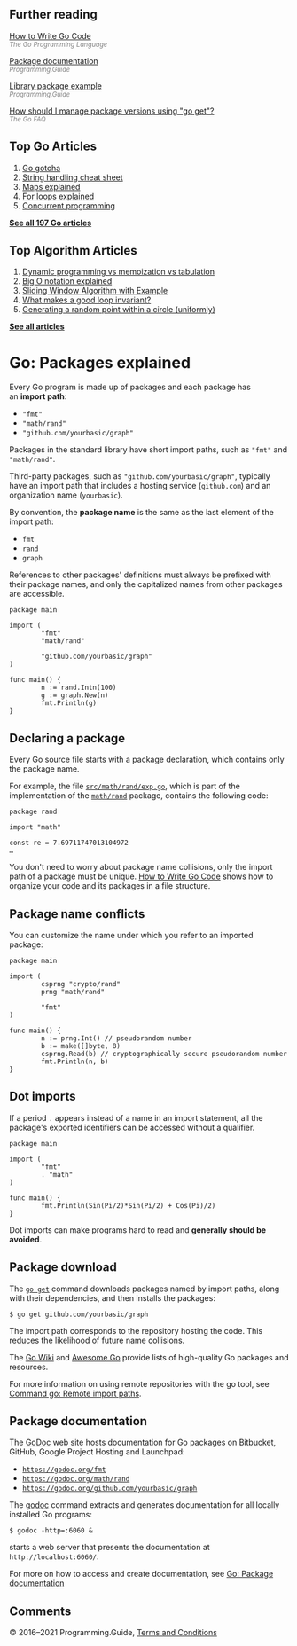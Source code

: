 ## Further reading

[How to Write Go Code](https://golang.org/doc/code.html)  
<span style="color: grey; font-style: italic; font-size: smaller">The Go Programming Language</span>

[Package documentation](package-documentation.html)  
<span style="color: grey; font-style: italic; font-size: smaller">Programming.Guide</span>

[Library package example](library-package-example-template.html)  
<span style="color: grey; font-style: italic; font-size: smaller">Programming.Guide</span>

[How should I manage package versions using "go get"?](https://golang.org/doc/faq#get_version)  
<span style="color: grey; font-style: italic; font-size: smaller">The Go FAQ</span>

## Top Go Articles

1.  [Go gotcha](go-gotcha.html)
2.  [String handling cheat sheet](string-functions-reference-cheat-sheet.html)
3.  [Maps explained](maps-explained.html)
4.  [For loops explained](for-loop.html)
5.  [Concurrent programming](go-concurrency-tutorial.html)

[**See all 197 Go articles**](index.html)

## Top Algorithm Articles

1.  [Dynamic programming vs memoization vs tabulation](../dynamic-programming-vs-memoization-vs-tabulation.html)
2.  [Big O notation explained](../big-o-notation-explained.html)
3.  [Sliding Window Algorithm with Example](../sliding-window-example.html)
4.  [What makes a good loop invariant?](../what-makes-a-good-loop-invariant.html)
5.  [Generating a random point within a circle (uniformly)](../random-point-within-circle.html)

[**See all articles**](../index.html)

# Go: Packages explained

Every Go program is made up of packages and each package has an **import path**:

- `"fmt"`
- `"math/rand"`
- `"github.com/yourbasic/graph"`

Packages in the standard library have short import paths, such as `"fmt"` and `"math/rand"`.

Third-party packages, such as `"github.com/yourbasic/graph"`, typically have an import path that includes a hosting service (`github.com`) and an organization name (`yourbasic`).

By convention, the **package name** is the same as the last element of the import path:

- `fmt`
- `rand`
- `graph`

References to other packages' definitions must always be prefixed with their package names, and only the capitalized names from other packages are accessible.

    package main

    import (
            "fmt"
            "math/rand"

            "github.com/yourbasic/graph"
    )

    func main() {
            n := rand.Intn(100)
            g := graph.New(n)
            fmt.Println(g)
    }

## Declaring a package

Every Go source file starts with a package declaration, which contains only the package name.

For example, the file [`src/math/rand/exp.go`](https://golang.org/src/math/rand/exp.go), which is part of the implementation of the [`math/rand`](https://golang.org/pkg/math/rand/) package, contains the following code:

    package rand

    import "math"

    const re = 7.69711747013104972
    …

You don't need to worry about package name collisions, only the import path of a package must be unique. [How to Write Go Code](https://golang.org/doc/code.html) shows how to organize your code and its packages in a file structure.

## Package name conflicts

You can customize the name under which you refer to an imported package:

    package main

    import (
            csprng "crypto/rand"
            prng "math/rand"

            "fmt"
    )

    func main() {
            n := prng.Int() // pseudorandom number
            b := make([]byte, 8)
            csprng.Read(b) // cryptographically secure pseudorandom number
            fmt.Println(n, b)
    }

## Dot imports

If a period `.` appears instead of a name in an import statement, all the package's exported identifiers can be accessed without a qualifier.

    package main

    import (
            "fmt"
            . "math"
    )

    func main() {
            fmt.Println(Sin(Pi/2)*Sin(Pi/2) + Cos(Pi)/2)
    }

Dot imports can make programs hard to read and **generally should be avoided**.

## Package download

The [`go get`](https://golang.org/cmd/go/#hdr-Download_and_install_packages_and_dependencies) command downloads packages named by import paths, along with their dependencies, and then installs the packages:

    $ go get github.com/yourbasic/graph

The import path corresponds to the repository hosting the code. This reduces the likelihood of future name collisions.

The [Go Wiki](https://github.com/golang/go/wiki/Projects) and [Awesome Go](https://github.com/avelino/awesome-go) provide lists of high-quality Go packages and resources.

For more information on using remote repositories with the go tool, see [Command go: Remote import paths](https://golang.org/cmd/go/#hdr-Remote_import_paths).

## Package documentation

The [GoDoc](https://godoc.org/) web site hosts documentation for Go packages on Bitbucket, GitHub, Google Project Hosting and Launchpad:

- [`https://godoc.org/fmt`](https://godoc.org/fmt)
- [`https://godoc.org/math/rand`](https://godoc.org/math/rand)
- [`https://godoc.org/github.com/yourbasic/graph`](https://godoc.org/github.com/yourbasic/graph)

The [godoc](https://godoc.org/golang.org/x/tools/cmd/godoc) command extracts and generates documentation for all locally installed Go programs:

    $ godoc -http=:6060 &

starts a web server that presents the documentation at `http://localhost:6060/`.

For more on how to access and create documentation, see [Go: Package documentation](https://programming.guide/go/generate-download-documentation.html)

## Comments



© 2016–2021 Programming.Guide, [Terms and Conditions](../terms-and-conditions.html)
